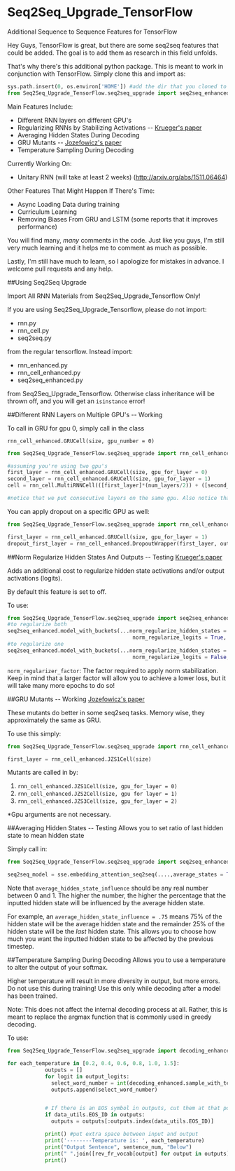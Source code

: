 # Seq2Seq_Upgrade_TensorFlow
Additional Sequence to Sequence Features for TensorFlow

Hey Guys, TensorFlow is great, but there are some seq2seq features that could be added. The goal is to add them as research in this field unfolds.

That's why there's this additional python package. This is meant to work in conjunction with TensorFlow. Simply clone this and import as:

```python
sys.path.insert(0, os.environ['HOME']) #add the dir that you cloned to
from Seq2Seq_Upgrade_TensorFlow.seq2seq_upgrade import seq2seq_enhanced, rnn_cell_enhanced
```

Main Features Include:

- Different RNN layers on different GPU's
- Regularizing RNNs by Stabilizing Activations -- [Krueger's paper](http://arxiv.org/pdf/1511.08400.pdf)
- Averaging Hidden States During Decoding
- GRU Mutants -- [Jozefowicz's paper](http://www.jmlr.org/proceedings/papers/v37/jozefowicz15.pdf)
- Temperature Sampling During Decoding 

Currently Working On:

- Unitary RNN (will take at least 2 weeks) (http://arxiv.org/abs/1511.06464)

Other Features That Might Happen If There's Time:

- Async Loading Data during training 
- Curriculum Learning 
- Removing Biases From GRU and LSTM (some reports that it improves performance)

You will find many, *many* comments in the code. Just like you guys, I'm still very much learning and it helps me to comment as much as possible. 

Lastly, I'm still have much to learn, so I apologize for mistakes in advance. I welcome pull requests and any help. 


##Using Seq2Seq Upgrade

Import All RNN Materials from Seq2Seq_Upgrade_Tensorflow Only!

If you are using Seq2Seq_Upgrade_Tensorflow, please do not import:
- rnn.py
- rnn_cell.py
- seq2seq.py

from the regular tensorflow. Instead import:

- rnn_enhanced.py
- rnn_cell_enhanced.py
- seq2seq_enhanced.py

from Seq2Seq_Upgrade_Tensorflow. Otherwise class inheritance will be thrown off, and you will get an `isinstance` error!



##Different RNN Layers on Multiple GPU's -- Working

To call in GRU for gpu 0, simply call in the class

`rnn_cell_enhanced.GRUCell(size, gpu_number = 0)`


```python      
from Seq2Seq_Upgrade_TensorFlow.seq2seq_upgrade import rnn_cell_enhanced

#assuming you're using two gpu's
first_layer = rnn_cell_enhanced.GRUCell(size, gpu_for_layer = 0)
second_layer = rnn_cell_enhanced.GRUCell(size, gpu_for_layer = 1)
cell = rnn_cell.MultiRNNCell(([first_layer]*(num_layers/2)) + ([second_layer]*(num_layers/2)))

#notice that we put consecutive layers on the same gpu. Also notice that you need to use an even number of layers.
```

You can apply dropout on a specific GPU as well:

```python
from Seq2Seq_Upgrade_TensorFlow.seq2seq_upgrade import rnn_cell_enhanced

first_layer = rnn_cell_enhanced.GRUCell(size, gpu_for_layer = 1)
dropout_first_layer = rnn_cell_enhanced.DropoutWrapper(first_layer, output_keep_prob = 0.80, gpu_for_layer = 1)
```


##Norm Regularize Hidden States And Outputs -- Testing
[Krueger's paper](http://arxiv.org/pdf/1511.08400.pdf)

Adds an additional cost to regularize hidden state activations and/or output activations (logits).

By default this feature is set to off. 

To use:

```python      
from Seq2Seq_Upgrade_TensorFlow.seq2seq_upgrade import seq2seq_enhanced
#to regularize both
seq2seq_enhanced.model_with_buckets(...norm_regularize_hidden_states = True, 
										norm_regularize_logits = True, norm_regularize_factor = 50)
#to regularize one
seq2seq_enhanced.model_with_buckets(...norm_regularize_hidden_states = True, 
										norm_regularize_logits = False, norm_regularize_factor = 50)
```

`norm_regularizer_factor`: The factor required to apply norm stabilization. Keep 
in mind that a larger factor will allow you to achieve a lower loss, but it will take
many more epochs to do so!


##GRU Mutants -- Working
[Jozefowicz's paper](http://www.jmlr.org/proceedings/papers/v37/jozefowicz15.pdf)

These mutants do better in some seq2seq tasks. Memory wise, they approximately the same as GRU.

To use this simply:

```python
from Seq2Seq_Upgrade_TensorFlow.seq2seq_upgrade import rnn_cell_enhanced```

first_layer = rnn_cell_enhanced.JZS1Cell(size)
```
Mutants are called in by:

1. `rnn_cell_enhanced.JZS1Cell(size, gpu_for_layer = 0)`
2. `rnn_cell_enhanced.JZS2Cell(size, gpu for layer = 1)`
3. `rnn_cell_enhanced.JZS3Cell(size, gpu_for_layer = 2)`

*Gpu arguments are not necessary. 


##Averaging Hidden States -- Testing
Allows you to set ratio of last hidden state to mean hidden state

Simply call in:

```python
from Seq2Seq_Upgrade_TensorFlow.seq2seq_upgrade import seq2seq_enhanced as sse

seq2seq_model = sse.embedding_attention_seq2seq(....,average_states = True, average_hidden_state_influence = 0.5)
```

Note that `average_hidden_state_influence` should be any real number between 0 and 1. The higher the number, the higher the percentage that the inputted hidden state will be influenced by the average hidden state.

For example, an `average_hidden_state_influence = .75` means 75% of the hidden state will be the average hidden state and the remainder 25% of the hidden state will be the *last* hidden state. This allows you to choose how much you want the inputted hidden state to be affected by the previous timestep. 



##Temperature Sampling During Decoding
Allows you to use a temperature to alter the output of your softmax. 

Higher temperature will result in more diversity in output, but more errors. Do not use this during training! Use this only while decoding after a model has been trained. 

Note: This does not affect the internal decoding process at all. Rather, this is meant to replace the argmax function that is commonly used in greedy decoding.

To use:

```python
from Seq2Seq_Upgrade_TensorFlow.seq2seq_upgrade import decoding_enhanced

for each_temperature in [0.2, 0.4, 0.6, 0.8, 1.0, 1.5]:
            outputs = []
            for logit in output_logits:
              select_word_number = int(decoding_enhanced.sample_with_temperature(logit[0], each_temperature))
              outputs.append(select_word_number)


            # If there is an EOS symbol in outputs, cut them at that point.
            if data_utils.EOS_ID in outputs:
              outputs = outputs[:outputs.index(data_utils.EOS_ID)]

            print() #put extra space between input and output
            print('--------Temperature is: ', each_temperature)
            print("Output Sentence", sentence_num, "Below")
            print(" ".join([rev_fr_vocab[output] for output in outputs])) #place space inbetween output here
            print()
```




